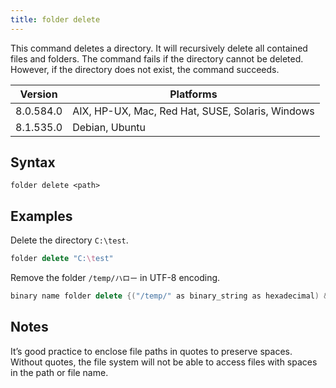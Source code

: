 ```yaml
---
title: folder delete
---
```


This command deletes a directory. It will recursively delete all contained files
and folders. The command fails if the directory cannot be deleted. However, if
the directory does not exist, the command succeeds.

Version | Platforms
--- | ---
8.0.584.0 | AIX, HP-UX, Mac, Red Hat, SUSE, Solaris, Windows
8.1.535.0 | Debian, Ubuntu

## Syntax

    folder delete <path>

## Examples

Delete the directory `C:\test`.

```actionscript
folder delete "C:\test"
```

Remove the folder `/temp/ハロー` in UTF-8 encoding.

```actionscript
binary name folder delete {("/temp/" as binary_string as hexadecimal) & "e3838fe383ade383bc"}
```

## Notes

It’s good practice to enclose file paths in quotes to preserve spaces. Without
quotes, the file system will not be able to access files with spaces in the path
or file name.
